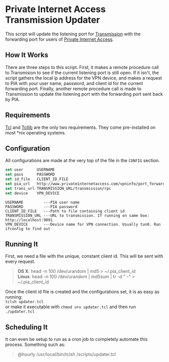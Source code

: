 # Private Internet Access Transmission Updater
This script will update the listening port for [Transmission](http://www.transmissionbt.com) 
with the forwarding port for users of [Private Internet Access](https://www.privateinternetaccess.com).

## How It Works
There are three steps to this script. First, it makes a remote procedure call to Transmision to see if
the current listening port is still open. If it isn't, the script gathers the local ip address for the 
VPN device, and makes a request to PIA with your user name, password, and client id for the current
forwarding port. Finally, another remote procedure call is made to Transmission to update the listening
port with the forwarding port sent back by PIA.

## Requirements
[Tcl](http://www.tcl.tk/software/tcltk) and [Tcllib](http://www.tcl.tk/software/tcllib) are the only two requirements. They come
pre-installed on most *nix operating systems.

## Configuration
All configurations are made at the very top of the file in the `CONFIG` section.
```tcl
set user      USERNAME  
set pass      PASSWORD
set id_file   CLIENT_ID_FILE
set pia_url   http://www.privateinternetaccess.com/vpninfo/port_forward_assignment
set trans_url TRANSMISSION_URL/transmission/rpc
set device    VPN_DEVICE
```
```
USERNAME         ---PIA user name  
PASSWORD         ---PIA password  
CLIENT_ID_FILE   ---Path to file containing client id  
TRANSMISSION_URL ---URL to transmission. If running on same box: http://localhost:9091  
VPN_DEVICE       ---Device name for VPN connection. Usually tun0. Run ifconfig to find out
```

## Running It
First, we need a file with the unique, constant client id. This will be sent with every request.
> **OS X**:   head -n 100 /dev/urandom | md5 > ~/.pia_client_id  
> **Linux**: head -n 100 /dev/urandom | md5sum | tr -d " -" > ~/.pia_client_id 

Once the client id file is created and the configurations set, it is as easy as running:  
`tclsh updater.tcl`  
or make it executable with `chmod u+x updater.tcl` and then run  
`./updater.tcl`

## Scheduling It
It can even be setup to run as a cron job to completely automate this process. Something such as:  
> @hourly /usr/local/bin/tclsh /scripts/updater.tcl
